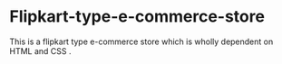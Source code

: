 # Flipkart-type-e-commerce-store
This is a flipkart type e-commerce store which is wholly dependent on HTML and CSS .

